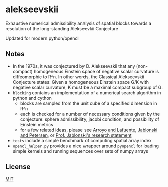 # alekseevskii
Exhaustive numerical admissibility analysis of spatial blocks towards a resolution of the long-standing Alekseevkii Conjecture

Updated for modern python/opencl

## Notes
- In the 1970s, it was conjectured by D. Alekseevskii that any (non-compact) homogeneous Einstein space of negative scalar curvature is diffeomorphic to R^n. In other words, the Classical Alekseevskii Conjecture states: Given a homogeneous Einstein space G/K with negative scalar curvature, K must be a maximal compact subgroup of G.
- `blocking` contains an implementation of a numerical search algorithm in python and cython
  - blocks are sampled from the unit cube of a specified dimension in R^n
  - each is checked for a number of necessary conditions given by the conjecture: sphere admissibility, jacobi condition, and possibility of Einstein metrics
  - for a few related ideas, please see [Arroyo and Lafuente](https://arxiv.org/abs/1503.07079), [Jablonski and Petersen](https://arxiv.org/abs/1403.5037), or [Prof. Jablonski's research statement](http://www2.math.ou.edu/~mjablonski/math/#research)
- `tests` include a simple benchmark of computing spatial array index
- `opencl_helper.py` provides a nice wrapper around `pyopencl` for loading simple kernels and running sequences over sets of numpy arrays

## License
[MIT](https://lucasschuermann.com/license.txt)
